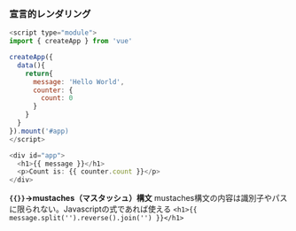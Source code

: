 ### 宣言的レンダリング
```javascript
<script type="module">
import { createApp } from 'vue'

createApp({
  data(){
    return{
      message: 'Hello World',
      counter: {
        count: 0
      }
    }
  }
}).mount('#app)
</script>

<div id="app">
  <h1>{{ message }}</h1>
  <p>Count is: {{ counter.count }}</p>
</div>
```
**`{{}}`->mustaches（マスタッシュ）構文**
mustaches構文の内容は識別子やパスに限られない。Javascriptの式であれば使える
`<h1>{{ message.split('').reverse().join('') }}</h1>`
